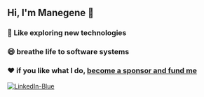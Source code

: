 ## Hi, I'm Manegene 👋
### 💬 Like exploring new technologies
### 😄 breathe life to software systems
### ❤️ if you like what I do, [become a sponsor and fund me](https://github.com/sponsors/manegene)
[![LinkedIn-Blue](https://github.com/manegene/manegene/assets/13959629/17e292db-e2a3-4772-8f0b-1e70f545a8be)](https://www.linkedin.com/in/robertmanegene)




<!--
**manegene/manegene** is a ✨ _special_ ✨ repository because its `README.md` (this file) appears on your GitHub profile.

Here are some ideas to get you started:

- 🔭 I’m currently working on ...
- 🌱 I’m currently learning ...
- 👯 I’m looking to collaborate on ...
- 🤔 I’m looking for help with ...
- 💬 Ask me about ...
- 📫 How to reach me: ...
- 😄 Pronouns: ...
- ⚡ Fun fact: ...
-->
